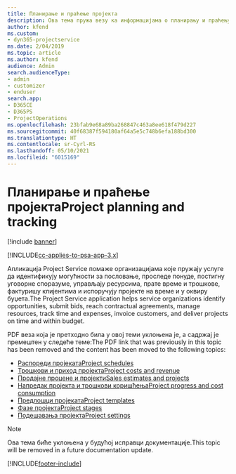 ```yaml
---
title: Планирање и праћење пројекта
description: Ова тема пружа везу ка информацијама о планирању и праћењу у апликацији Project Service Automation.
author: kfend
ms.custom:
- dyn365-projectservice
ms.date: 2/04/2019
ms.topic: article
ms.author: kfend
audience: Admin
search.audienceType:
- admin
- customizer
- enduser
search.app:
- D365CE
- D365PS
- ProjectOperations
ms.openlocfilehash: 23bfab9e68a89ba268847c463a8ee618f479d227
ms.sourcegitcommit: 40f68387f594180af64a5e5c748b6efa188bd300
ms.translationtype: HT
ms.contentlocale: sr-Cyrl-RS
ms.lasthandoff: 05/10/2021
ms.locfileid: "6015169"
---
```

# <a name="project-planning-and-tracking"></a><span data-ttu-id="90824-103">Планирање и праћење пројекта</span><span class="sxs-lookup"><span data-stu-id="90824-103">Project planning and tracking</span></span>

[!include [banner](../../includes/psa-now-project-operations.md)]

[!INCLUDE[cc-applies-to-psa-app-3.x](../../includes/cc-applies-to-psa-app-3x.md)]

<span data-ttu-id="90824-104">Апликација Project Service помаже организацијама које пружају услуге да идентификују могућности за пословање, проследе понуде, постигну уговорне споразуме, управљају ресурсима, прате време и трошкове, фактуришу клијентима и испоручују пројекте на време и у оквиру буџета.</span><span class="sxs-lookup"><span data-stu-id="90824-104">The Project Service application helps service organizations identify opportunities, submit bids, reach contractual agreements, manage resources, track time and expenses, invoice customers, and deliver projects on time and within budget.</span></span> 

<span data-ttu-id="90824-105">PDF веза која је претходно била у овој теми уклоњена је, а садржај је премештен у следеће теме:</span><span class="sxs-lookup"><span data-stu-id="90824-105">The PDF link that was previously in this topic has been removed and the content has been moved to the following topics:</span></span>

- [<span data-ttu-id="90824-106">Распореди пројеката</span><span class="sxs-lookup"><span data-stu-id="90824-106">Project schedules</span></span>](../project-creating.md)
- [<span data-ttu-id="90824-107">Трошкови и приход пројекта</span><span class="sxs-lookup"><span data-stu-id="90824-107">Project costs and revenue</span></span>](../project-estimating.md)
- [<span data-ttu-id="90824-108">Продајне процене и пројекти</span><span class="sxs-lookup"><span data-stu-id="90824-108">Sales estimates and projects</span></span>](../project-leveraging.md)
- [<span data-ttu-id="90824-109">Напредак пројекта и трошкови коришћења</span><span class="sxs-lookup"><span data-stu-id="90824-109">Project progress and cost consumption</span></span>](../project-tracking.md)
- [<span data-ttu-id="90824-110">Предлошци пројеката</span><span class="sxs-lookup"><span data-stu-id="90824-110">Project templates</span></span>](../project-templates.md)
- [<span data-ttu-id="90824-111">Фазе пројекта</span><span class="sxs-lookup"><span data-stu-id="90824-111">Project stages</span></span>](../project-stages.md)
- [<span data-ttu-id="90824-112">Подешавања пројекта</span><span class="sxs-lookup"><span data-stu-id="90824-112">Project settings</span></span>](../project-settings.md)

> [!NOTE]
> <span data-ttu-id="90824-113">Ова тема биће уклоњена у будућој исправци документације.</span><span class="sxs-lookup"><span data-stu-id="90824-113">This topic will be removed in a future documentation update.</span></span> 


[!INCLUDE[footer-include](../../includes/footer-banner.md)]
